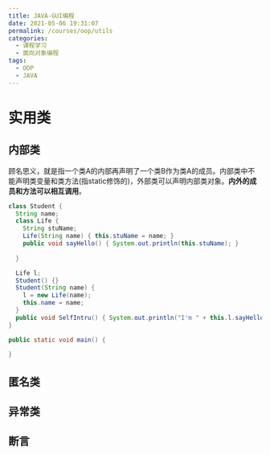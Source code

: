```yaml
---
title: JAVA-GUI编程
date: 2021-05-06 19:31:07
permalink: /courses/oop/utils
categories:
  - 课程学习
  - 面向对象编程
tags:
  - OOP
  - JAVA
---
```


# 实用类

## 内部类

顾名思义，就是指一个类A的内部再声明了一个类B作为类A的成员。内部类中不能声明类变量和类方法(指static修饰的)，外部类可以声明内部类对象。**内外的成员和方法可以相互调用**。

```java
class Student {
  String name;
  class Life {
    String stuName;
    Life(String name) { this.stuName = name; }
    public void sayHello() { System.out.println(this.stuName); }
    
  }

  Life l;
  Student() {}
  Student(String name) {
    l = new Life(name);
    this.name = name;
  }
  public void SelfIntru() { System.out.println("I'm " + this.l.sayHello()); }
}

public static void main() {
  
}
```

## 匿名类

## 异常类

## 断言

